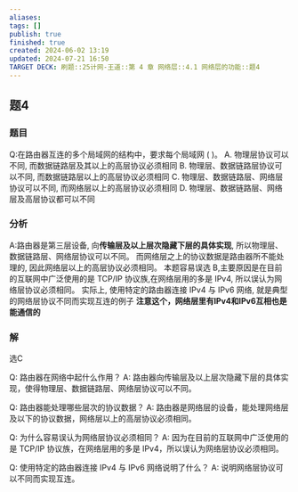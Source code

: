```yaml
---
aliases: 
tags: []
publish: true
finished: true
created: 2024-06-02 13:19
updated: 2024-07-21 16:50
TARGET DECK: 刷题::25计网-王道::第 4 章 网络层::4.1 网络层的功能::题4
---
```


## 题4
### 题目
Q:在路由器互连的多个局域网的结构中，要求每个局域网 ( )。
A. 物理层协议可以不同, 而数据链路层及其以上的高层协议必须相同
B. 物理层、数据链路层协议可以不同, 而数据链路层以上的高层协议必须相同
C. 物理层、数据链路层、网络层协议可以不同, 而网络层以上的高层协议必须相同
D. 物理层、数据链路层、网络层及高层协议都可以不同
### 分析
A:路由器是第三层设备, 向**传输层及以上层次隐藏下层的具体实现**, 所以物理层、数据链路层、网络层协议可以不同。
而网络层之上的协议数据是路由器所不能处理的, 因此网络层以上的高层协议必须相同。
本题容易误选 B,主要原因是在目前的互联网中广泛使用的是 TCP/IP 协议族,在网络层用的多是 IPv4, 所以误认为网络层协议必须相同。
实际上, 使用特定的路由器连接 IPv4 与 IPv6 网络, 就是典型的网络层协议不同而实现互连的例子 
**注意这个，网络层里有IPv4和IPv6互相也是能通信的**
### 解
选C 

Q: 路由器在网络中起什么作用？
A: 路由器向传输层及以上层次隐藏下层的具体实现，使得物理层、数据链路层、网络层协议可以不同。

Q: 路由器能处理哪些层次的协议数据？
A: 路由器是网络层的设备，能处理网络层及以下的协议数据，网络层以上的高层协议必须相同。

Q: 为什么容易误认为网络层协议必须相同？
A: 因为在目前的互联网中广泛使用的是 TCP/IP 协议族，在网络层用的多是 IPv4，所以误认为网络层协议必须相同。

Q: 使用特定的路由器连接 IPv4 与 IPv6 网络说明了什么？
A: 说明网络层协议可以不同而实现互连。

